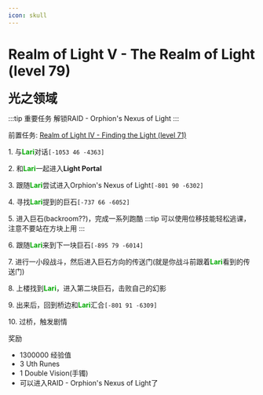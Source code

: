```yaml
---
icon: skull
---
```


# Realm of Light V - The Realm of Light (level 79)
<span style="font-size: 25px;">**光之领域**</span>

:::tip 重要任务
解锁RAID - Orphion's Nexus of Light
:::

前置任务: [Realm of Light IV - Finding the Light (level 71)](/quests/lvl71-80/level%2071%20-%20realm%20of%20light%20iv%20-%20finding%20the%20light.html)

<span class="stage-index">1.</span> 与<font color=00AA00>**Lari**</font>对话`[-1053 46 -4363]`

<span class="stage-index">2.</span> 和<font color=00AA00>**Lari**</font>一起进入**Light Portal**

<span class="stage-index">3.</span> 跟随<font color=00AA00>**Lari**</font>尝试进入Orphion's Nexus of Light`[-801 90 -6302]`

<span class="stage-index">4.</span> 寻找<font color=00AA00>**Lari**</font>提到的巨石`[-737 66 -6052]`

<span class="stage-index">5.</span> 进入巨石(backroom??)，完成一系列跑酷
:::tip
可以使用位移技能轻松逃课，注意不要站在方块上用
:::

<span class="stage-index">6.</span> 跟随<font color=00AA00>**Lari**</font>来到下一块巨石`[-895 79 -6014]`

<span class="stage-index">7.</span> 进行一小段战斗，然后进入巨石方向的传送门(就是你战斗前跟着<font color=00AA00>**Lari**</font>看到的传送门)

<span class="stage-index">8.</span> 上楼找到<font color=00AA00>**Lari**</font>，进入第二块巨石，击败自己的幻影

<span class="stage-index">9.</span> 出来后，回到桥边和<font color=00AA00>**Lari**</font>汇合`[-801 91 -6309]`

<span class="stage-index">10.</span> 过桥，触发剧情

奖励
+ 1300000 经验值
+ 3 Uth Runes
+ 1 Double Vision(手镯)
+ 可以进入RAID - Orphion's Nexus of Light了

